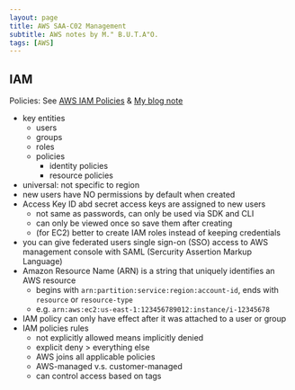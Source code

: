 ```yaml
---
layout: page
title: AWS SAA-C02 Management
subtitle: AWS notes by M." B.U.T.A"O.
tags: [AWS]
---
```


## IAM

Policies: See [AWS IAM Policies](https://docs.aws.amazon.com/IAM/latest/UserGuide/access_policies.html) & [My blog note](../_posts/2022-07-23-IAM-in-Depth.md)

- key entities
  - users
  - groups
  - roles
  - policies
    - identity policies
    - resource policies
- universal: not specific to region
- new users have NO permissions by default when created
- Access Key ID abd secret access keys are assigned to new users
  - not same as passwords, can only be used via SDK and CLI
  - can only be viewed once so save them after creating
  - (for EC2) better to create IAM roles instead of keeping credentials 
- you can give federated users single sign-on (SSO) access to AWS management console with SAML (Sercurity Assertion Markup Language)
- Amazon Resource Name (ARN) is a string that uniquely identifies an AWS resource
  - begins with `arn:partition:service:region:account-id`, ends with `resource` or `resource-type`
  - e.g. `arn:aws:ec2:us-east-1:123456789012:instance/i-12345678`
- IAM policy can only have effect after it was attached to a user or group
- IAM policies rules
  - not explicitly allowed means implicitly denied
  - explicit deny > everything else
  - AWS joins all applicable policies
  - AWS-managed v.s. customer-managed
  - can control access based on tags